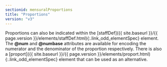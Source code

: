 ```yaml
---
sectionid: mensuralProportions
title: "Proportions"
version: "v3"
---
```





Proportions can also be indicated within the [staffDef]({{ site.baseurl }}/{{ page.version }}/elements/staffDef.html){:.link_odd_elementSpec} element. The
**@num** and **@numbase** attributes are available for encoding the numerator
and the denominator of the proportion respectively. There is also a [proport]({{ site.baseurl }}/{{ page.version }}/elements/proport.html){:.link_odd_elementSpec} element that can be used as an alternative.


